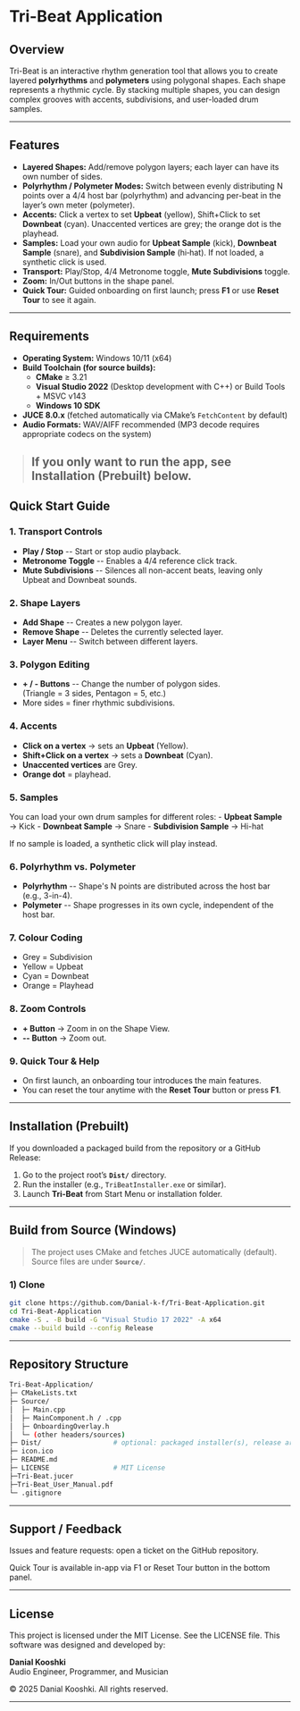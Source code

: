 # Tri-Beat Application

## Overview

Tri-Beat is an interactive rhythm generation tool that allows you to
create layered **polyrhythms** and **polymeters** using polygonal
shapes. Each shape represents a rhythmic cycle. By stacking multiple
shapes, you can design complex grooves with accents, subdivisions, and
user-loaded drum samples.

------------------------------------------------------------------------
## Features

- **Layered Shapes:** Add/remove polygon layers; each layer can have its own number of sides.
- **Polyrhythm / Polymeter Modes:** Switch between evenly distributing N points over a 4/4 host bar (polyrhythm) and advancing per-beat in the layer’s own meter (polymeter).
- **Accents:** Click a vertex to set **Upbeat** (yellow), Shift+Click to set **Downbeat** (cyan). Unaccented vertices are grey; the orange dot is the playhead.
- **Samples:** Load your own audio for **Upbeat Sample** (kick), **Downbeat Sample** (snare), and **Subdivision Sample** (hi‑hat). If not loaded, a synthetic click is used.
- **Transport:** Play/Stop, 4/4 Metronome toggle, **Mute Subdivisions** toggle.
- **Zoom:** In/Out buttons in the shape panel.
- **Quick Tour:** Guided onboarding on first launch; press **F1** or use **Reset Tour** to see it again.
------------------------------------------------------------------------
## Requirements

- **Operating System:** Windows 10/11 (x64)
- **Build Toolchain (for source builds):**
  - **CMake** ≥ 3.21
  - **Visual Studio 2022** (Desktop development with C++) or Build Tools + MSVC v143
  - **Windows 10 SDK**
- **JUCE 8.0.x** (fetched automatically via CMake’s `FetchContent` by default)
- **Audio Formats:** WAV/AIFF recommended (MP3 decode requires appropriate codecs on the system)

> If you only want to run the app, see **Installation (Prebuilt)** below.
> ------------------------------------------------------------------------
## Quick Start Guide

### 1. Transport Controls

-   **Play / Stop** -- Start or stop audio playback.
-   **Metronome Toggle** -- Enables a 4/4 reference click track.
-   **Mute Subdivisions** -- Silences all non-accent beats, leaving only
    Upbeat and Downbeat sounds.

### 2. Shape Layers

-   **Add Shape** -- Creates a new polygon layer.
-   **Remove Shape** -- Deletes the currently selected layer.
-   **Layer Menu** -- Switch between different layers.

### 3. Polygon Editing

-   **+ / - Buttons** -- Change the number of polygon sides.\
    (Triangle = 3 sides, Pentagon = 5, etc.)
-   More sides = finer rhythmic subdivisions.

### 4. Accents

-   **Click on a vertex** → sets an **Upbeat** (Yellow).
-   **Shift+Click on a vertex** → sets a **Downbeat** (Cyan).
-   **Unaccented vertices** are Grey.
-   **Orange dot** = playhead.

### 5. Samples

You can load your own drum samples for different roles: - **Upbeat
Sample** → Kick - **Downbeat Sample** → Snare - **Subdivision Sample** →
Hi-hat

If no sample is loaded, a synthetic click will play instead.

### 6. Polyrhythm vs. Polymeter

-   **Polyrhythm** -- Shape's N points are distributed across the host
    bar (e.g., 3-in-4).
-   **Polymeter** -- Shape progresses in its own cycle, independent of
    the host bar.

### 7. Colour Coding

-   Grey = Subdivision
-   Yellow = Upbeat
-   Cyan = Downbeat
-   Orange = Playhead

### 8. Zoom Controls

-   **+ Button** → Zoom in on the Shape View.
-   **-- Button** → Zoom out.

### 9. Quick Tour & Help

-   On first launch, an onboarding tour introduces the main features.
-   You can reset the tour anytime with the **Reset Tour** button or
    press **F1**.

------------------------------------------------------------------------
## Installation (Prebuilt)

If you downloaded a packaged build from the repository or a GitHub Release:

1. Go to the project root’s **`Dist/`** directory.
2. Run the installer (e.g., `TriBeatInstaller.exe` or similar).
3. Launch **Tri-Beat** from Start Menu or installation folder.

------------------------------------------------------------------------
## Build from Source (Windows)

> The project uses CMake and fetches JUCE automatically (default).  
> Source files are under **`Source/`**.

### 1) Clone

```bash
git clone https://github.com/Danial-k-f/Tri-Beat-Application.git
cd Tri-Beat-Application
cmake -S . -B build -G "Visual Studio 17 2022" -A x64
cmake --build build --config Release
```
------------------------------------------------------------------------
## Repository Structure
```bash
Tri-Beat-Application/
├─ CMakeLists.txt
├─ Source/
│  ├─ Main.cpp
│  ├─ MainComponent.h / .cpp
│  ├─ OnboardingOverlay.h
│  └─ (other headers/sources)
├─ Dist/                  # optional: packaged installer(s), release artifacts
├─ icon.ico
├─ README.md
├─ LICENSE                # MIT License
├─Tri-Beat.jucer
├─Tri-Beat_User_Manual.pdf
└─ .gitignore
```
------------------------------------------------------------------------
## Support / Feedback

Issues and feature requests: open a ticket on the GitHub repository.

Quick Tour is available in-app via F1 or Reset Tour button in the bottom panel.

------------------------------------------------------------------------
## License
This project is licensed under the MIT License. See the LICENSE file.
This software was designed and developed by:

**Danial Kooshki**\
Audio Engineer, Programmer, and Musician

© 2025 Danial Kooshki. All rights reserved.

------------------------------------------------------------------------
